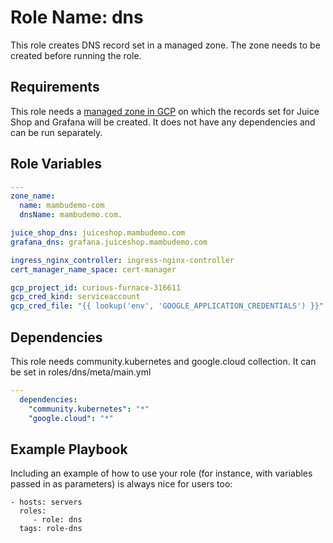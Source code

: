 Role Name: dns
=========

This role creates DNS record set in a managed zone. The zone needs to be created before running the role.

Requirements
------------

This role needs a [managed zone in GCP](https://cloud.google.com/dns/docs/zones) on which the records set for Juice Shop and Grafana will be created. It does not have any dependencies and can be run separately.

Role Variables
--------------

```yaml
---
zone_name: 
  name: mambudemo-com
  dnsName: mambudemo.com.

juice_shop_dns: juiceshop.mambudemo.com
grafana_dns: grafana.juiceshop.mambudemo.com

ingress_nginx_controller: ingress-nginx-controller
cert_manager_name_space: cert-manager

gcp_project_id: curious-furnace-316611
gcp_cred_kind: serviceaccount
gcp_cred_file: "{{ lookup('env', 'GOOGLE_APPLICATION_CREDENTIALS') }}"
```

Dependencies
------------

This role needs community.kubernetes and google.cloud collection. It can be set in roles/dns/meta/main.yml
```yaml
---
  dependencies:
    "community.kubernetes": "*"
    "google.cloud": "*"
```

Example Playbook
----------------

Including an example of how to use your role (for instance, with variables passed in as parameters) is always nice for users too:

    - hosts: servers
      roles:
         - role: dns
      tags: role-dns
